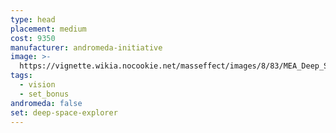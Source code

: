 ```yaml
---
type: head
placement: medium
cost: 9350
manufacturer: andromeda-initiative
image: >-
  https://vignette.wikia.nocookie.net/masseffect/images/8/83/MEA_Deep_Space_Explorer_Helmet.png/revision/latest/scale-to-width-down/700?cb=20180513201333
tags:
  - vision
  - set_bonus
andromeda: false
set: deep-space-explorer
---
```

